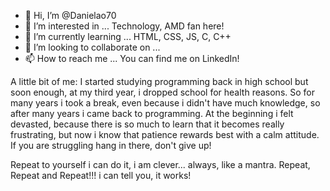 - 👋 Hi, I’m @Danielao70
- 👀 I’m interested in ... Technology, AMD fan here!
- 🌱 I’m currently learning ... HTML, CSS, JS, C, C++
- 💞️ I’m looking to collaborate on ... 
- 📫 How to reach me ... You can find me on LinkedIn!

A little bit of me:
I started studying programming back in high school but soon enough, at my third year, i dropped school for health reasons. So for many years i took a break,
even because i didn't have much knowledge, so after many years i came back to programming. At the beginning i felt devasted, because there is so much to learn
that it becomes really frustrating, but now i know that patience rewards best with a calm attitude. If you are struggling hang in there, don't give up! 


Repeat to yourself
i can do it, i am clever... always, like a mantra. Repeat, Repeat and Repeat!!!
i can tell you, it works!

<!---
Danielao70/Danielao70 is a ✨ special ✨ repository because its `README.md` (this file) appears on your GitHub profile.
You can click the Preview link to take a look at your changes.
--->
